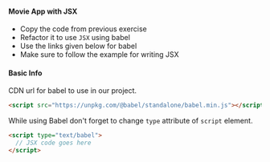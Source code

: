 #### Movie App with JSX

- Copy the code from previous exercise
- Refactor it to use `JSX` using babel
- Use the links given below for babel
- Make sure to follow the example for writing JSX

#### Basic Info

CDN url for babel to use in our project.

```html
<script src="https://unpkg.com/@babel/standalone/babel.min.js"></script>
```

While using Babel don't forget to change `type` attribute of `script` element.

```html
<script type="text/babel">
  // JSX code goes here
</script>
```
